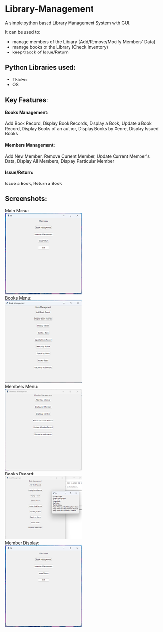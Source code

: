 # Library-Management
A simple python based Library Management System with GUI.

It can be used to:
* manage members of the Library (Add/Remove/Modify Members' Data)
* manage books of the Library (Check Inventory)
* keep tracck of Issue/Return

## Python Libraries used:
* Tkinker
* OS

## Key Features:
#### Books Management:
Add Book Record, Display Book Records, Display a Book, Update a Book Record, Display Books of an author, Display Books by Genre, Display Issued Books

#### Members Management:
Add New Member, Remove Current Member, Update Current Member's Data, Display All Members, Display Particular Member

#### Issue/Return:
Issue a Book, Return a Book

## Screenshots:
Main Menu: \
<img width=250px src='screenshots/main menu.png'> \
Books Menu: \
<img width=250px src='screenshots/Books Menu.png'> \
Members Menu: \
<img width=250px src='screenshots/members menu.png'> \
Books Record: \
<img width=250px src='screenshots/Books Record.png'> \
Member Display: \
<img width=250px src='screenshots/main menu.png'>
